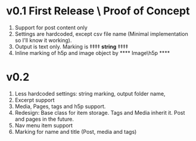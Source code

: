 # v0.1 First Release \ Proof of Concept
1. Support for post content only
2. Settings are hardcoded, except csv file name (Minimal implementation so I'll know it working).
3. Output is text only. Marking is ‡‡‡‡ __string__ ‡‡‡‡
4. Inline marking of h5p and image object by \*\*\*\* Image\h5p \*\*\*\*

# v0.2
1. Less hardcoded settings: string marking, output folder name, 
2. Excerpt support
3. Media, Pages, tags and h5p support.
4. Redesign: Base class for item storage. Tags and Media inherit it. Post and pages in the future.
5. Nav menu item support
6. Marking for name and title (Post, media and tags)